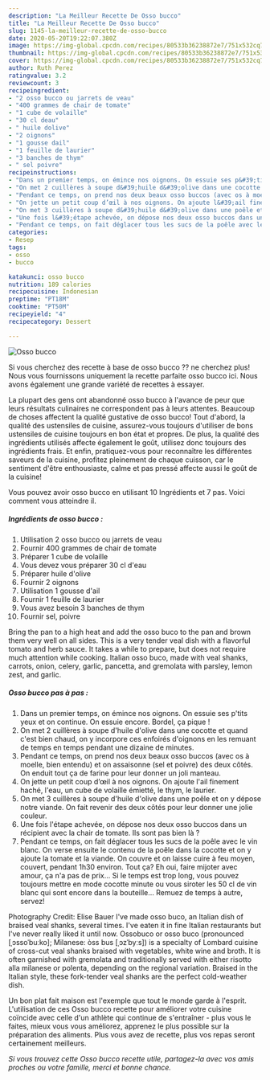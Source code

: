 ```yaml
---
description: "La Meilleur Recette De Osso bucco"
title: "La Meilleur Recette De Osso bucco"
slug: 1145-la-meilleur-recette-de-osso-bucco
date: 2020-05-20T19:22:07.380Z
image: https://img-global.cpcdn.com/recipes/80533b36238872e7/751x532cq70/osso-bucco-photo-principale-de-la-recette.jpg
thumbnail: https://img-global.cpcdn.com/recipes/80533b36238872e7/751x532cq70/osso-bucco-photo-principale-de-la-recette.jpg
cover: https://img-global.cpcdn.com/recipes/80533b36238872e7/751x532cq70/osso-bucco-photo-principale-de-la-recette.jpg
author: Ruth Perez
ratingvalue: 3.2
reviewcount: 3
recipeingredient:
- "2 osso bucco ou jarrets de veau"
- "400 grammes de chair de tomate"
- "1 cube de volaille"
- "30 cl deau"
- " huile dolive"
- "2 oignons"
- "1 gousse dail"
- "1 feuille de laurier"
- "3 banches de thym"
- " sel poivre"
recipeinstructions:
- "Dans un premier temps, on émince nos oignons. On essuie ses p&#39;tits yeux et on continue. On essuie encore. Bordel, ça pique !"
- "On met 2 cuillères à soupe d&#39;huile d&#39;olive dans une cocotte et quand c&#39;est bien chaud, on y incorpore ces enfoirés d&#39;oignons en les remuant de temps en temps pendant une dizaine de minutes."
- "Pendant ce temps, on prend nos deux beaux osso buccos (avec os à moelle, bien entendu) et on assaisonne (sel et poivre) des deux côtés. On enduit tout ça de farine pour leur donner un joli manteau."
- "On jette un petit coup d’œil à nos oignons. On ajoute l&#39;ail finement haché, l&#39;eau, un cube de volaille émietté, le thym, le laurier."
- "On met 3 cuillères à soupe d&#39;huile d&#39;olive dans une poêle et on y dépose notre viande. On fait revenir des deux côtés pour leur donner une jolie couleur."
- "Une fois l&#39;étape achevée, on dépose nos deux osso buccos dans un récipient avec la chair de tomate. Ils sont pas bien là ?"
- "Pendant ce temps, on fait déglacer tous les sucs de la poêle avec le vin blanc. On verse ensuite le contenu de la poêle dans la cocotte et on y ajoute la tomate et la viande. On couvre et on laisse cuire à feu moyen, couvert, pendant 1h30 environ. Tout ça? Eh oui, faire mijoter avec amour, ça n&#39;a pas de prix... Si le temps est trop long, vous pouvez toujours mettre en mode cocotte minute ou vous siroter les 50 cl de vin blanc qui sont encore dans la bouteille... Remuez de temps à autre, servez!"
categories:
- Resep
tags:
- osso
- bucco

katakunci: osso bucco 
nutrition: 189 calories
recipecuisine: Indonesian
preptime: "PT18M"
cooktime: "PT50M"
recipeyield: "4"
recipecategory: Dessert

---
```



![Osso bucco](https://img-global.cpcdn.com/recipes/80533b36238872e7/751x532cq70/osso-bucco-photo-principale-de-la-recette.jpg)

Si vous cherchez des recette à base de osso bucco ?? ne cherchez plus! Nous vous fournissons uniquement la recette parfaite osso bucco ici. Nous avons également une grande variété de recettes à essayer.

La plupart des gens ont abandonné osso bucco à l'avance de peur que leurs résultats culinaires ne correspondent pas à leurs attentes. Beaucoup de choses affectent la qualité gustative de osso bucco! Tout d'abord, la qualité des ustensiles de cuisine, assurez-vous toujours d'utiliser de bons ustensiles de cuisine toujours en bon état et propres. De plus, la qualité des ingrédients utilisés affecte également le goût, utilisez donc toujours des ingrédients frais. Et enfin, pratiquez-vous pour reconnaître les différentes saveurs de la cuisine, profitez pleinement de chaque cuisson, car le sentiment d'être enthousiaste, calme et pas pressé affecte aussi le goût de la cuisine!

<!--inarticleads1-->

Vous pouvez avoir osso bucco en utilisant 10 Ingrédients et 7 pas. Voici comment vous atteindre il.

##### Ingrédients de osso bucco :

1. Utilisation 2 osso bucco ou jarrets de veau
1. Fournir 400 grammes de chair de tomate
1. Préparer 1 cube de volaille
1. Vous devez vous préparer 30 cl d&#39;eau
1. Préparer  huile d&#39;olive
1. Fournir 2 oignons
1. Utilisation 1 gousse d&#39;ail
1. Fournir 1 feuille de laurier
1. Vous avez besoin 3 banches de thym
1. Fournir  sel, poivre


Bring the pan to a high heat and add the osso buco to the pan and brown them very well on all sides. This is a very tender veal dish with a flavorful tomato and herb sauce. It takes a while to prepare, but does not require much attention while cooking. Italian osso buco, made with veal shanks, carrots, onion, celery, garlic, pancetta, and gremolata with parsley, lemon zest, and garlic. 

<!--inarticleads2-->

##### Osso bucco pas à pas :

1. Dans un premier temps, on émince nos oignons. On essuie ses p&#39;tits yeux et on continue. On essuie encore. Bordel, ça pique !
1. On met 2 cuillères à soupe d&#39;huile d&#39;olive dans une cocotte et quand c&#39;est bien chaud, on y incorpore ces enfoirés d&#39;oignons en les remuant de temps en temps pendant une dizaine de minutes.
1. Pendant ce temps, on prend nos deux beaux osso buccos (avec os à moelle, bien entendu) et on assaisonne (sel et poivre) des deux côtés. On enduit tout ça de farine pour leur donner un joli manteau.
1. On jette un petit coup d’œil à nos oignons. On ajoute l&#39;ail finement haché, l&#39;eau, un cube de volaille émietté, le thym, le laurier.
1. On met 3 cuillères à soupe d&#39;huile d&#39;olive dans une poêle et on y dépose notre viande. On fait revenir des deux côtés pour leur donner une jolie couleur.
1. Une fois l&#39;étape achevée, on dépose nos deux osso buccos dans un récipient avec la chair de tomate. Ils sont pas bien là ?
1. Pendant ce temps, on fait déglacer tous les sucs de la poêle avec le vin blanc. On verse ensuite le contenu de la poêle dans la cocotte et on y ajoute la tomate et la viande. On couvre et on laisse cuire à feu moyen, couvert, pendant 1h30 environ. Tout ça? Eh oui, faire mijoter avec amour, ça n&#39;a pas de prix... Si le temps est trop long, vous pouvez toujours mettre en mode cocotte minute ou vous siroter les 50 cl de vin blanc qui sont encore dans la bouteille... Remuez de temps à autre, servez!


Photography Credit: Elise Bauer I&#39;ve made osso buco, an Italian dish of braised veal shanks, several times. I&#39;ve eaten it in fine Italian restaurants but I&#39;ve never really liked it until now. Ossobuco or osso buco (pronounced [ˌɔssoˈbuːko]; Milanese: òss bus [ˌɔzˈbyːs]) is a specialty of Lombard cuisine of cross-cut veal shanks braised with vegetables, white wine and broth. It is often garnished with gremolata and traditionally served with either risotto alla milanese or polenta, depending on the regional variation. Braised in the Italian style, these fork-tender veal shanks are the perfect cold-weather dish. 

<!--inarticleads1-->

<p>
Un bon plat fait maison est l'exemple que tout le monde garde à l'esprit. L'utilisation de ces Osso bucco recette pour améliorer votre cuisine coïncide avec celle d'un athlète qui continue de s'entraîner - plus vous le faites, mieux vous vous améliorez, apprenez le plus possible sur la préparation des aliments. Plus vous avez de recette, plus vos repas seront certainement meilleurs.
</p>

<p>
<i>Si vous trouvez cette Osso bucco recette utile, partagez-la avec vos amis proches ou votre famille, merci et bonne chance.</i>
</p>

